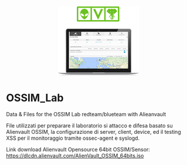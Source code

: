 <p align="center">
<img src="https://raw.githubusercontent.com/okno/OSSIM_Lab/master/ossim_logo.webp" /></p>

# OSSIM_Lab
Data &amp; Files for the OSSIM Lab redteam/blueteam with Alieanvault

File utilizzati per preparare il laboratorio si attacco e difesa basato su Alienvault OSSIM, la configurazione di server, client, device, ed il testing XSS per il monitoraggio tramite ossec-agent e syslogd. 

Link download Alienvault Opensource 64bit OSSIM/Sensor: 
https://dlcdn.alienvault.com/AlienVault_OSSIM_64bits.iso
